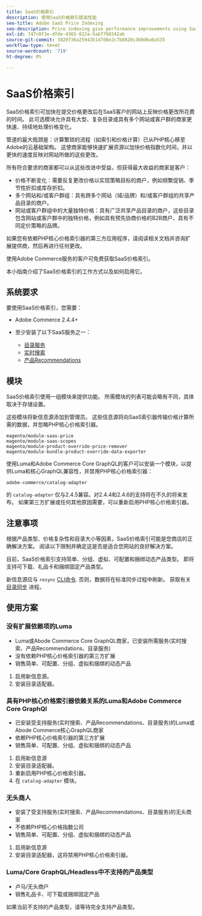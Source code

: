```yaml
---
title: SaaS价格索引
description: 使用SaaS价格索引提高性能
seo-title: Adobe SaaS Price Indexing
seo-description: Price indexing give performance improvements using SaaS infrastructure
exl-id: 747c0f3e-dfde-4365-812a-5ab7768342ab
source-git-commit: 3820736a25942b147d6e2c7b8820c360d6a0a535
workflow-type: tm+mt
source-wordcount: '719'
ht-degree: 0%

---
```


# SaaS价格索引

SaaS价格索引可加快在提交价格更改后在SaaS客户的网站上反映价格更改所花费的时间。 此可选模块允许具有大型、复杂目录或具有多个网站或客户群的商家更快速、持续地处理价格变化。

管道的最大瓶颈是：计算繁琐的流程（如索引和价格计算）已从PHP核心移至Adobe的云基础架构。 这使商家能够快速扩展资源以加快价格指数化时间，并以更快的速度反映对网站所做的这些更改。

所有符合要求的商家都可以从这些改进中受益，但获得最大收益的商家是客户：

* 价格不断变化：需要反复更改价格以实现策略目标的商户，例如频繁促销、季节性折扣或库存折扣。
* 多个网站和/或客户群组：具有跨多个网站（域/品牌）和/或客户群组的共享产品目录的商户。
* 网站或客户群组中的大量独特价格：具有广泛共享产品目录的商户，这些目录包含网站或客户群中的独特价格，例如具有预先协商价格的B2B商户、具有不同定价策略的品牌。

如果您有依赖PHP核心价格索引器的第三方应用程序，请阅读相关文档并咨询扩展提供商，然后再进行任何更改。

使用Adobe Commerce服务的客户可免费获取SaaS价格索引。

本小指南介绍了SaaS价格索引的工作方式以及如何启用它。

## 系统要求

要使用SaaS价格索引，您需要：

* Adobe Commerce 2.4.4+
* 至少安装了以下SaaS服务之一：

   * [目录服务](../catalog-service/overview.md)
   * [实时搜索](../live-search/guide-overview.md)
   * [产品Recommendations](../product-recommendations/guide-overview.md)

## 模块

SaaS价格索引使用一组模块来提供功能。 所需模块的列表可能会略有不同，具体取决于存储设置。

这些模块将新信息源添加到管理员。 这些信息源将向SaaS索引器传输价格计算所需的数据，并忽略PHP核心价格索引器。

```
magento/module-saas-price
magento/module-saas-scopes
magento/module-product-override-price-remover
magento/module-bundle-product-override-data-exporter
```

使用Luma和Adobe Commerce Core GraphQL的客户可以安装一个模块，以提供Luma和核心GraphQL兼容性，并禁用PHP核心价格索引器：

```
adobe-commerce/catalog-adapter
```

的 `catalog-adapter` 仅与2.4.5兼容。对2.4.4和2.4.6的支持将在不久的将来发布。
如果第三方扩展或任何其他原因需要，可以重新启用PHP核心价格索引器。

## 注意事项

根据产品类型、价格复杂性和目录大小等因素，SaaS价格索引可能是您商店的正确解决方案。 阅读以下限制并确定这是否是适合您网站的良好解决方案。

目前，SaaS价格索引支持简单、分组、虚拟、可配置和捆绑动态产品类型。
即将支持可下载、礼品卡和捆绑固定产品类型。

新信息源应与 `resync` [CLI命令](https://experienceleague.adobe.com/docs/commerce-merchant-services/user-guides/data-services/catalog-sync.html#resynccmdline). 否则，数据将在标准同步过程中刷新。 获取有关 [目录同步](../landing/catalog-sync.md) 进程。

## 使用方案

### 没有扩展依赖项的Luma

* Luma或Abode Commerce Core GraphQL商家，已安装所需服务(实时搜索、产品Recommendations、目录服务)
* 没有依赖PHP核心价格索引器的第三方扩展
* 销售简单、可配置、分组、虚拟和捆绑的动态产品

1. 启用新信息源。
1. 安装目录适配器。

### 具有PHP核心价格索引器依赖关系的Luma和Adobe Commerce Core GraphQl

* 已安装受支持服务(实时搜索、产品Recommendations、目录服务)的Luma或Abode Commerce核心GraphQL商家
* 依赖PHP核心价格索引器的第三方扩展
* 销售简单、可配置、分组、虚拟和捆绑的动态产品

1. 启用新信息源
1. 安装目录适配器。
1. 重新启用PHP核心价格索引器。
1. 在 `catalog-adapter` 模块。

### 无头商人

* 安装了受支持服务(实时搜索、产品Recommendations、目录服务)的无头商家
* 不依赖PHP核心价格指数公司
* 销售简单、可配置、分组、虚拟和捆绑的动态产品

1. 启用新信息源
1. 安装目录适配器，这将禁用PHP核心价格索引器。

### Luma/Core GraphQL/Headless中不支持的产品类型

* 卢马/无头商户
* 销售礼品卡、可下载或捆绑固定产品

如果当前不支持的产品类型，请等待完全支持产品类型。
